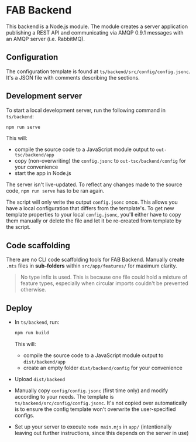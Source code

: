 # FAB Backend

This backend is a Node.js module. The module creates a server application publishing a REST API and communicating via AMQP 0.9.1 messages with an AMQP server (i.e. RabbitMQ).

## Configuration

The configuration template is found at `ts/backend/src/config/config.jsonc`. It's a JSON file with comments describing the sections.

## Development server

To start a local development server, run the following command in `ts/backend`:

```bash
npm run serve
```

This will:
* compile the source code to a JavaScript module output to `out-tsc/backend/app`
* copy (non-overwriting) the `config.jsonc` to `out-tsc/backend/config` for your convenience
* start the app in Node.js

The server isn't live-updated. To reflect any changes made to the source code, `npm run serve` has to be ran again.

The script will only write the output `config.jsonc` once. This allows you have a local configuration that differs from the template's. To get new template properties to your local `config.jsonc`, you'll either have to copy them manually or delete the file and let it be re-created from template by the script.

## Code scaffolding

There are no CLI code scaffolding tools for FAB Backend. Manually create `.mts` files in **sub-folders** within `src/app/features/` for maximum clarity.

> No type infix is used. This is because one file could hold a mixture of feature types, especially when circular imports couldn't be prevented otherwise.

## Deploy

* In `ts/backend`, run:

  ```bash
  npm run build
  ```

  This will:
  * compile the source code to a JavaScript module output to `dist/backend/app`
  * create an empty folder `dist/backend/config` for your convenience
* Upload `dist/backend`
* Manually copy `config/config.jsonc` (first time only) and modify according to your needs. The template is `ts/backend/src/config/config.jsonc`. It's not copied over automatically is to ensure the config template won't overwrite the user-specified configs.

* Set up your server to execute `node main.mjs` in `app/` (intentionally leaving out further instructions, since this depends on the server in use)
